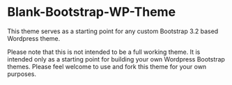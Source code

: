 Blank-Bootstrap-WP-Theme
========================

This theme serves as a starting point for any custom Bootstrap 3.2 based Wordpress theme.

Please note that this is not intended to be a full working theme. It is intended only as a starting point for building your own Wordpress Bootstrap themes. Please feel welcome to use and fork this theme for your own purposes. 
